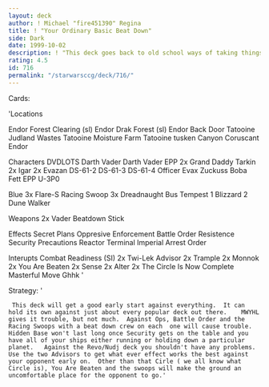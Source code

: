 ```yaml
---
layout: deck
author: ! Michael "fire451390" Regina
title: ! "Your Ordinary Basic Beat Down"
side: Dark
date: 1999-10-02
description: ! "This deck goes back to old school ways of taking things out."
rating: 4.5
id: 716
permalink: "/starwarsccg/deck/716/"
---
```

Cards: 

'Locations

Endor Forest Clearing (sl)
Endor Drak Forest (sl)
Endor Back Door
Tatooine Judland Wastes
Tatooine Moisture Farm
Tatooine tusken Canyon
Coruscant
Endor

Characters
DVDLOTS
Darth Vader
Darth Vader EPP
2x Grand Daddy Tarkin
2x Igar
2x Evazan
DS-61-2
DS-61-3
DS-61-4
Officer Evax
Zuckuss
Boba Fett EPP
U-3P0


Blue
3x Flare-S Racing Swoop
3x Dreadnaught
Bus
Tempest 1
Blizzard 2
Dune Walker


Weapons
2x Vader Beatdown Stick

Effects
Secret Plans
Oppresive Enforcement
Battle Order
Resistence
Security Precautions
Reactor Terminal
Imperial Arrest Order

Interupts
Combat Readiness (SI)
2x Twi-Lek Advisor
2x Trample
2x Monnok
2x You Are Beaten
2x Sense
2x Alter
2x The Circle Is Now Complete
Masterful Move
Ghhk  '

Strategy: '

     This deck will get a good early start against everything.  It can hold its own against just about every popular deck out there.	MWYHL gives it trouble, but not much.  Against Ops, Battle Order and the Racing Swoops with a beat down crew on each  one will cause trouble.  Hidden Base won't last long once Security gets on the table and you have all of your ships either running or holding down a particular planet.	Against the Revo/Nudj deck you shouldn't have any problems.  Use the two Advisors to get what ever effect works the best against your opponent early on.  Other than that Cirle ( we all know what Circle is), You Are Beaten and the swoops will make the ground an uncomfortable place for the opponent to go.'
